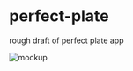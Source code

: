 # perfect-plate

rough draft of perfect plate app

![mockup](https://user-images.githubusercontent.com/73761063/99986696-2c931080-2db8-11eb-9e00-3ccc71b1c9d8.png)
